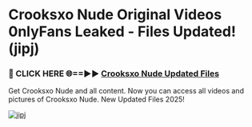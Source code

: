 # Crooksxo Nude Original Videos 0nlyFans Leaked - Files Updated! (jipj)

<h3>🔴 CLICK HERE 🌐==►► <a href="https://tinyurl.com/4mcuefdz" rel="nofollow">Crooksxo Nude Updated Files</a></h3>

Get Crooksxo Nude and all content. Now you can access all videos and pictures of Crooksxo Nude. New Updated Files 2025!

[![jipj](https://i.imgur.com/StAQSOY.gif)](https://tinyurl.com/4mcuefdz)
